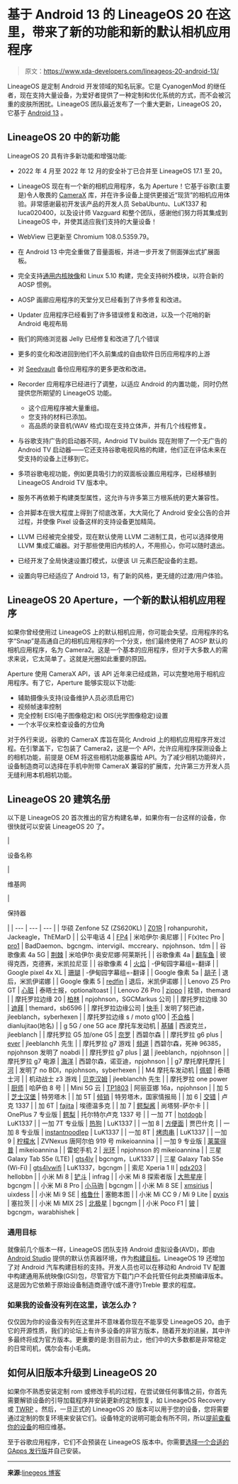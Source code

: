 # 基于 Android 13 的 LineageOS 20 在这里，带来了新的功能和新的默认相机应用程序

> 原文：<https://www.xda-developers.com/lineageos-20-android-13/>

LineageOS 是定制 Android 开发领域的知名玩家。它是 CyanogenMod 的继任者，现在支持大量设备，为爱好者提供了一种定制和优化系统的方式，而不会被沉重的皮肤所困扰。LineageOS 团队最近发布了一个重大更新，LineageOS 20，它基于 [Android 13](https://www.xda-developers.com/android-13) 。

## LineageOS 20 中的新功能

LineageOS 20 具有许多新功能和增强功能:

*   2022 年 4 月至 2022 年 12 月的安全补丁已合并至 LineageOS 17.1 至 20。
*   LineageOS 现在有一个新的相机应用程序，名为 Aperture！它基于谷歌(主要是)令人敬畏的 [CameraX](https://developer.android.com/training/camerax) 库，并在许多设备上提供更接近“现货”的相机应用体验。非常感谢最初开发该产品的开发人员 SebaUbuntu、LuK1337 和 luca020400，以及设计师 Vazguard 和整个团队，感谢他们努力将其集成到 LineageOS 中，并使其适应我们支持的大量设备！
*   WebView 已更新至 Chromium 108.0.5359.79。
*   在 Android 13 中完全重做了音量面板，并进一步开发了侧面弹出式扩展面板。
*   完全支持[通用内核映像](https://www.xda-developers.com/google-generic-kernel-image/)和 Linux 5.10 构建，完全支持树外模块，以符合新的 AOSP 惯例。
*   AOSP 画廊应用程序的天堂分叉已经看到了许多修复和改进。
*   Updater 应用程序已经看到了许多错误修复和改进，以及一个花哨的新 Android 电视布局
*   我们的网络浏览器 Jelly 已经修复和改进了几个错误
*   更多的变化和改进回到他们不久前集成的自由软件日历应用程序的上游
*   对 [Seedvault](https://calyxinstitute.org/projects/seedvault-encrypted-backup-for-android) 备份应用程序的更多更改和改进。
*   Recorder 应用程序已经进行了调整，以适应 Android 的内置功能，同时仍然提供您所期望的 LineageOS 功能。
    *   这个应用程序被大量重组。
    *   您支持的材料已添加。
    *   高品质的录音机(WAV 格式)现在支持立体声，并有几个线程修复。

*   与谷歌支持广告的启动器不同，Android TV builds 现在附带了一个无广告的 Android TV 启动器——它还支持谷歌电视风格的构建，他们正在评估未来在受支持的设备上迁移到它。
*   多项谷歌电视功能，例如更具吸引力的双面板设置应用程序，已经移植到 LineageOS Android TV 版本中。
*   服务不再依赖于构建类型属性，这允许与许多第三方根系统的更大兼容性。
*   合并脚本在很大程度上得到了彻底改革，大大简化了 Android 安全公告的合并过程，并使像 Pixel 设备这样的支持设备更加精简。
*   LLVM 已经被完全接受，现在默认使用 LLVM 二进制工具，也可以选择使用 LLVM 集成汇编器。对于那些使用旧内核的人，不用担心，你可以随时退出。
*   已经开发了全局快速设置灯模式，以便该 UI 元素匹配设备的主题。
*   设置向导已经适应了 Android 13，有了新的风格，更无缝的过渡/用户体验。

## LineageOS 20 Aperture，一个新的默认相机应用程序

如果你曾经使用过 LineageOS 上的默认相机应用，你可能会失望。应用程序的名字“Snap”是高通自己的相机应用程序的一个分支，他们最终使用了 AOSP 默认的相机应用程序，名为 Camera2。这是一个基本的应用程序，但对于大多数人的需求来说，它太简单了。这就是光圈如此重要的原因。

Aperture 使用 CameraX API，该 API 近年来已经成熟，可以完整地用于相机应用程序。有了它，Aperture 能够实现以下功能:

*   辅助摄像头支持(设备维护人员必须启用它)
*   视频帧速率控制
*   完全控制 EIS(电子图像稳定)和 OIS(光学图像稳定)设置
*   一个水平仪来检查设备的方位角

对于外行来说，谷歌的 CameraX 库旨在简化 Android 上的相机应用程序开发过程。在引擎盖下，它包装了 Camera2，这是一个 API，允许应用程序探测设备上的相机功能，前提是 OEM 将这些相机功能暴露给 API。为了减少相机功能碎片，设备制造商可以选择在手机中附带 CameraX 兼容的扩展库，允许第三方开发人员无缝利用本机相机功能。

## LineageOS 20 建筑名册

以下是 LineageOS 20 首次推出的官方构建名单，如果你有一台这样的设备，你很快就可以安装 LineageOS 20 了。

| 

设备名称

 | 

维基网

 | 

保持器

 |
| --- | --- | --- |
| 华硕 Zenfone 5Z (ZS620KL) | [Z01R](https://wiki.lineageos.org/devices/Z01R) | rohanpurohit，Jackeagle，ThEMarD |
| 公平电话 4 | [FP4](https://wiki.lineageos.org/devices/FP4) | 米哈伊尔·奥尼娜 |
| F(x)tec Pro | [pro1](https://wiki.lineageos.org/devices/pro1) | BadDaemon、bgcngm、intervigil、mccreary、npjohnson、tdm |
| 谷歌像素 4a 5G | [荆棘](https://wiki.lineageos.org/devices/bramble) | 米哈伊尔·奥安尼娜·阿莱斯托 |
| 谷歌像素 4a | [翻车鱼](https://wiki.lineageos.org/devices/sunfish) | 彼得克西，克德赛，米凯拉尼亚 |
| 谷歌像素 4 | [火焰](https://wiki.lineageos.org/devices/flame) | -伊甸园字幕组=-翻译 |
| Google pixel 4x XL | [珊瑚](https://wiki.lineageos.org/devices/coral) | -伊甸园字幕组=-翻译 |
| Google 像素 5a | [胡子](https://wiki.lineageos.org/devices/barbet) | 退后，米凯伊诺娜 |
| Google 像素 5 | [redfin](https://wiki.lineageos.org/devices/redfin) | 退后，米凯伊诺娜 |
| Lenovo Z5 Pro GT | [心脏](https://wiki.lineageos.org/devices/heart) | 泰晤士报，optionaltoast |
| Lenovo Z6 Pro | [zippo](https://wiki.lineageos.org/devices/zippo) | 挂锁，themard |
| 摩托罗拉边缘 20 | [柏林](https://wiki.lineageos.org/devices/berlin) | npjohnson，SGCMarkus 公司 |
| 摩托罗拉边缘 30 | [迪拜](https://wiki.lineageos.org/devices/dubai) | themard，sb6596 |
| 摩托罗拉边缘公司 | [快手](https://wiki.lineageos.org/devices/racer) | 发明了努巴迪，jleeblanch，syberhexen |
| 摩托罗拉边缘 s / moto g100 | [不合格](https://wiki.lineageos.org/devices/nio) | dianlujitao(地名) |
| g 5G / one 5G ace 摩托车发动机 | [基辅](https://wiki.lineageos.org/devices/kiev) | 西波克兰，jleeblanch |
| 摩托罗拉 G5 加/one G5 | [奈罗](https://wiki.lineageos.org/devices/nairo) | 西碧尔森 |
| 摩托罗拉 g6 plus | [ever](https://wiki.lineageos.org/devices/evert) | jleeblanchh 先生 |
| 摩托罗拉 g7 游戏 | [频道](https://wiki.lineageos.org/devices/channel) | 西碧尔森，死神 96385，npjohnson 发明了 noabdi |
| 摩托罗拉 g7 plus | [湖](https://wiki.lineageos.org/devices/lake) | jleeblanch，npjohnson |
| 摩托罗拉 g7 电源 | [海洋](https://wiki.lineageos.org/devices/ocean) | 西碧尔森，诺亚迪，npjohnson |
| g7 摩托摩托摩托 | [河](https://wiki.lineageos.org/devices/river) | 发明了 no BDI，npjohnson，syberhexen |
| M4 摩托车发动机 | [佩顿](https://wiki.lineageos.org/devices/payton) | 泰晤士河 |
| 机动战士 z3 游戏 | [贝克汉姆](https://wiki.lineageos.org/devices/beckham) | jleeblanchh 先生 |
| 摩托罗拉 one power | [厨师](https://wiki.lineageos.org/devices/chef) | 哈萨伯 8 号 |
| Mini 5G 云 | [TP1803](https://wiki.lineageos.org/devices/TP1803) | 阿丽亚娜 16a，npjohnson |
| 加 5 | [芝士汉堡](https://wiki.lineageos.org/devices/cheeseburger) | 特劳塔木 |
| 加 5T | [倾销](https://wiki.lineageos.org/devices/dumpling) | 特劳塔木，国家情报局 |
| 加 6 | [交错](https://wiki.lineageos.org/devices/enchilada) | 卢克 1337 |
| 加 6T | [fajita](https://wiki.lineageos.org/devices/fajita) | 埃德温多克 |
| 加 7 | [鳄梨酱](https://wiki.lineageos.org/devices/guacamoleb) | 尚塔努-萨尔卡 |
| OnePlus 7 专业版 | [鳄梨](https://wiki.lineageos.org/devices/guacamole) | 托尔特尔卢克 1337 号 |
| 一加 7T | [hotdogb](https://wiki.lineageos.org/devices/hotdogb) | LuK1337 |
| 一加 7T 专业版 | [热狗](https://wiki.lineageos.org/devices/hotdog) | LuK1337 |
| 一加 8 | [方便面](https://wiki.lineageos.org/devices/instantnoodle) | 贾巴什克 |
| 一加 8 专业版 | [instantnoodlep](https://wiki.lineageos.org/devices/instantnoodlep) | LuK1337 |
| 一加 8T | [烤肉串](https://wiki.lineageos.org/devices/kebab) | LuK1337 |
| 一加 9 | [柠檬水](https://wiki.lineageos.org/devices/lemonade) | ZVNexus 唐阿尔伯 919 号 mikeioannina |
| 一加 9 专业版 | [莱蒙得普](https://wiki.lineageos.org/devices/lemonadep) | mikeioannina |
| 雷蛇手机 2 | [光环](https://wiki.lineageos.org/devices/aura) | npjohnson 的 mikeioannina |
| 三星 Galaxy Tab S5e (LTE) | [gts4lv](https://wiki.lineageos.org/devices/gts4lv) | bgcngm，LuK1337 |
| 三星 Galaxy Tab S5e (Wi-Fi) | [gts4lvwifi](https://wiki.lineageos.org/devices/gts4lvwifi) | LuK1337，bgcngm |
| 索尼 Xperia 1 II | [pdx203](https://wiki.lineageos.org/devices/pdx203) | hellobbn |
| 小米 Mi 8 | [铲斗](https://wiki.lineageos.org/devices/dipper) | infrag |
| 小米 Mi 8 探索者版 | [大熊星座](https://wiki.lineageos.org/devices/ursa) | bgcngm |
| 小米 Mi 8 Pro | [小马驹](https://wiki.lineageos.org/devices/equuleus) | bgcngm |
| 小米 Mi 8 SE | [xmsirius](https://wiki.lineageos.org/devices/xmsirius) | uixdess |
| 小米 Mi 9 SE | [格鲁什](https://wiki.lineageos.org/devices/grus) | 塞鲍本图 |
| 小米 Mi CC 9 / Mi 9 Lite | [pyxis](https://wiki.lineageos.org/devices/pyxis) | 塞拉茨 |
| 小米 Mi MIX 2S | [北极星](https://wiki.lineageos.org/devices/polaris) | bgcngm |
| 小米 Poco F1 | [铍](https://wiki.lineageos.org/devices/beryllium) | bgcngm，warabhishek |

### 通用目标

就像前几个版本一样，LineageOS 团队支持 Android 虚拟设备(AVD)，即由 [Android Studio](https://www.xda-developers.com/install-android-studio-windows-macos-linux-chrome-os/) 提供的默认仿真器环境，作为[构建目标](https://wiki.lineageos.org/emulator.html)。LineageOS 19 还增加了对 Android 汽车构建目标的支持。开发人员也可以在移动和 Android TV 配置中构建通用系统映像(GSI)包，尽管官方下载门户不会托管任何此类预编译版本。这是因为它依赖于原始设备制造商遵守(或不遵守)Treble 要求的程度。

### 如果我的设备没有列在这里，该怎么办？

仅仅因为你的设备没有列在这里并不意味着你现在不能享受 LineageOS 20。由于它的开源性质，我们的论坛上有许多设备的非官方版本，随着开发的进展，其中许多最终将成为官方版本。更重要的是:到目前为止，他们中的大多数都是非常稳定的日常司机，偶尔会有小毛病。

## 如何从旧版本升级到 LineageOS 20

如果你不熟悉安装定制 rom 或修改手机的过程，在尝试做任何事情之前，你首先需要解锁设备的引导加载程序并安装更新的定制恢复，如 LineageOS Recovery 或 [TWRP](https://www.xda-developers.com/how-to-install-twrp/) 。然后，一旦正式的 LineageOS 20 版本可以用于您的设备，您将需要通过定制的恢复环境来安装它们。设备特定的说明可能会有所不同，所以[提前查看你的设备](https://wiki.lineageos.org/upgrade_guides)的相应维基。

至于谷歌应用程序，它们不会预装在 LineageOS 版本中。你需要[选择一个合适的 GApps 发行版](https://www.xda-developers.com/download-google-apps-gapps/)并自己安装。

* * *

**来源:**[linegeos 博客](https://lineageos.org/Changelog-27/)